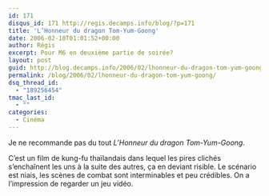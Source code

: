 ```yaml
---
id: 171
disqus_id: 171 http://regis.decamps.info/blog/?p=171
title: 'L’Honneur du dragon Tom-Yum-Goong'
date: 2006-02-10T01:01:52+00:00
author: Régis
excerpt: Pour M6 en deuxième partie de soirée?
layout: post
guid: http://blog.decamps.info/2006/02/lhonneur-du-dragon-tom-yum-goong/
permalink: /blog/2006/02/lhonneur-du-dragon-tom-yum-goong/
dsq_thread_id:
  - "189256454"
tmac_last_id:
  - ""
categories:
  - Cinéma
---
```

Je ne recommande pas du tout _L’Honneur du dragon Tom-Yum-Goong_.

C’est un film de kung-fu thaïlandais dans lequel les pires clichés s’enchaînent les uns à la suite des autres, ça en deviant risible. Le scénario est niais, les scènes de combat sont interminables et peu crédibles. On a l’impression de regarder un jeu vidéo.
